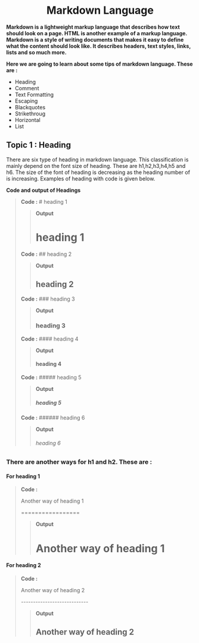 # <div align="center"> Markdown Language

__Markdown is a lightweight markup language that describes how text should look on a page. HTML is another example of a markup language. Markdown is a style of writing documents that makes it easy to define what the content should look like. It describes headers, text styles, links, lists and so much more.__

__Here we are going to learn about some tips of markdown language. These are :__ 

- Heading
- Comment
- Text Formatting
- Escaping
- Blackquotes
- Strikethroug
- Horizontal
- List

## Topic 1 : Heading

There are six type of heading in markdown language. This classification is mainly depend on the font size of heading. These are h1,h2,h3,h4,h5 and h6. The size of the font of heading is decreasing as the heading number of is increasing. Examples of heading with code is given below. 

__Code and output of Headings__

> __Code :__ # heading 1
>> __Output__
>> # heading 1
> __Code :__ ## heading 2
>> __Output__
>> ## heading 2
> __Code :__ ### heading 3
>> __Output__
>> ### heading 3
> __Code :__ #### heading 4
>> __Output__
>> #### heading 4
> __Code :__ ##### heading 5
>> __Output__
>> ##### heading 5
> __Code :__ ###### heading 6
>> __Output__
>> ###### heading 6

### There are another ways for h1 and h2. These are : 

#### For heading 1

> __Code :__ 
>
>Another way of heading 1
>
>\=================
>>__Output__
>>
>> Another way of heading 1
>> ======================

#### For heading 2

>__Code :__
>
>Another way of heading 2
>
>\----------------------------
>>__Output__
>>
>> Another way of heading 2
>>-------------------------

